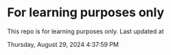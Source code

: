 # For learning purposes only
This repo is for learning purposes only.
Last updated at

Thursday, August 29, 2024 4:37:59 PM

